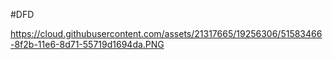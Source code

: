 #DFD



https://cloud.githubusercontent.com/assets/21317665/19256306/51583466-8f2b-11e6-8d71-55719d1694da.PNG

